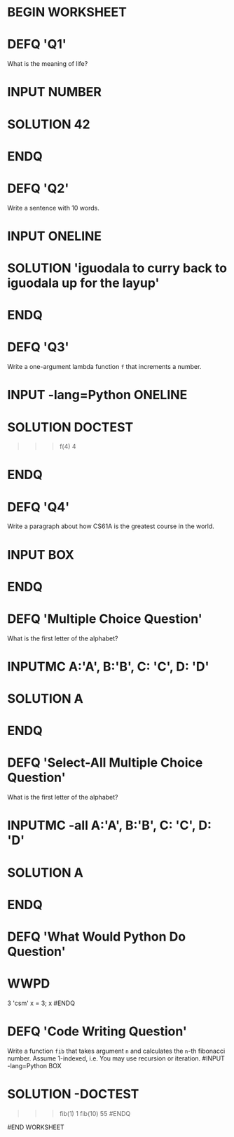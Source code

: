 # BEGIN WORKSHEET

# DEFQ 'Q1'
What is the meaning of life?
# INPUT NUMBER
# SOLUTION 42
# ENDQ

# DEFQ 'Q2'
Write a sentence with 10 words.
# INPUT ONELINE
# SOLUTION 'iguodala to curry back to iguodala up for the layup'
# ENDQ

# DEFQ 'Q3'
Write a one-argument lambda function `f` that increments a number. 
# INPUT -lang=Python ONELINE
# SOLUTION DOCTEST
>>> f(4)
4
# ENDQ

# DEFQ 'Q4'
Write a paragraph about how CS61A is the greatest course in the world.
# INPUT BOX
# ENDQ

# DEFQ 'Multiple Choice Question'
What is the first letter of the alphabet? 
# INPUTMC A:'A', B:'B', C: 'C', D: 'D'
# SOLUTION A
# ENDQ

# DEFQ 'Select-All Multiple Choice Question'
What is the first letter of the alphabet? 
# INPUTMC -all A:'A', B:'B', C: 'C', D: 'D'
# SOLUTION A
# ENDQ

# DEFQ 'What Would Python Do Question'
# WWPD
3
'csm'
x = 3; x
#ENDQ

# DEFQ 'Code Writing Question'
Write a function `fib` that takes argument `n` and calculates the `n`-th fibonacci number.
Assume 1-indexed, i.e. You may use recursion or iteration.
#INPUT -lang=Python BOX
# SOLUTION -DOCTEST
>>> fib(1)
1
>>> fib(10)
55
#ENDQ 

#END WORKSHEET